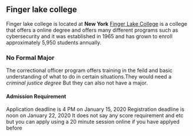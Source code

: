## Finger lake college
Finger lake college is located at **New York**
[Finger Lake College](https://www.flcc.edu/) is a college that offers a online degree and offers many different programs such as cybersecurity and it was established in 1965 and has grown to enroll approximately 5,950 students annually.
### No Formal Major
The correctional officer program offers training in the feild and basic understanding of what to do in certain situations.They would need a _criminal justice degree_ But they can also not have a major.
#### Admission Requirement
Application deadline is 4 PM on January 15, 2020
Registration deadline is noon on January 22, 2020
It does not say any score requirement and etc but you can apply using a 20 minute session online if you have applyed before